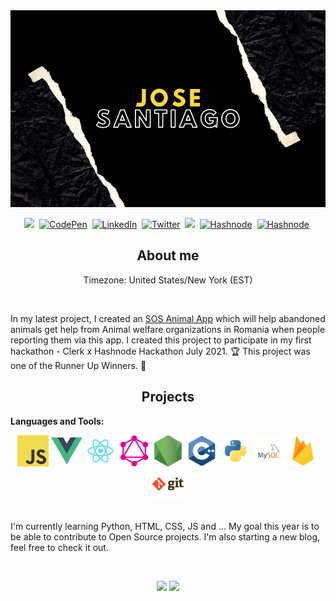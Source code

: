 <div id="top"></div>

<!-- PORTFOLIO LOGO -->
<div align="center">
  <a href="https://github.com/JDSanti">
    <img src="Main_Logo_L.png" alt="Logo">
  </a>
<p align="center">
<a href="https://josestgo.com/"><img src="https://img.shields.io/badge/PORTFOLIO-lightgrey?style=for-the-badge&logoColor=white alt="Portfolio" /></a>&nbsp;
<a href="https://codepen.io/jdsanti"><img src="https://img.shields.io/badge/Codepen-000000?style=for-the-badge&logo=codepen&logoColor=white" alt="CodePen" /></a>&nbsp;
<a href="https://www.linkedin.com/in/jduhamelsantiago"><img src="https://img.shields.io/badge/-LinkedIn-black.svg?style=for-the-badge&logo=linkedin&colorB=555" alt="LinkedIn" /></a>&nbsp;
 <a href="https://twitter.com/Capt_Santiago"><img src="https://img.shields.io/badge/Twitter-1DA1F2?style=for-the-badge&logo=twitter&logoColor=white" alt="Twitter" /></a>&nbsp;
<a href="https://dev.to/jdsanti"><img src="https://img.shields.io/badge/dev.to-0A0A0A?style=for-the-badge&logo=dev.to&logoColor=white alt="Dev.to" /></a>&nbsp;
<a href="https://jsantiago.hashnode.dev/"><img src="https://img.shields.io/badge/Hashnode-000000?style=for-the-badge&logo=hashnode&logoColor=blue" alt="Hashnode" /></a>&nbsp;
<a href="https://stackoverflow.com/users/13175066/jose-santiago"><img src="https://img.shields.io/badge/StackOverflow-000000?style=for-the-badge&logo=stackoverflow" alt="Hashnode" /></a>&nbsp;

  
</p>
</div>

<h2 align="center">About me</h2>
<p align="center">
Timezone: United States/New York (EST)
</p>
<br />
<p>In my latest project, I created an <a href="https://github.com/YuriDevAT/sos-animals">SOS Animal App</a> which will help abandoned animals get help from Animal welfare organizations in Romania when people reporting them via this app. I created this project to participate in my first hackathon - Clerk x Hashnode Hackathon July 2021. 🏆 This project was one of the Runner Up Winners. 🥳</p>


<h2 align="center">Projects</h2>
<p align="center">

**Languages and Tools:**  
<div align="center">
<code><img height="50" src="https://raw.githubusercontent.com/github/explore/80688e429a7d4ef2fca1e82350fe8e3517d3494d/topics/javascript/javascript.png"></code>
<code><img height="50" src="https://raw.githubusercontent.com/github/explore/80688e429a7d4ef2fca1e82350fe8e3517d3494d/topics/vue/vue.png"></code>
<code><img height="50" src="https://raw.githubusercontent.com/github/explore/80688e429a7d4ef2fca1e82350fe8e3517d3494d/topics/react/react.png"></code>
<code><img height="50" src="https://raw.githubusercontent.com/github/explore/5c058a388828bb5fde0bcafd4bc867b5bb3f26f3/topics/graphql/graphql.png"></code>
<code><img height="50" src="https://raw.githubusercontent.com/github/explore/80688e429a7d4ef2fca1e82350fe8e3517d3494d/topics/nodejs/nodejs.png"></code>
<code><img height="50" src="https://raw.githubusercontent.com/github/explore/80688e429a7d4ef2fca1e82350fe8e3517d3494d/topics/cpp/cpp.png"></code>
<code><img height="50" src="https://raw.githubusercontent.com/github/explore/80688e429a7d4ef2fca1e82350fe8e3517d3494d/topics/python/python.png"></code>
<code><img height="50" src="https://raw.githubusercontent.com/github/explore/80688e429a7d4ef2fca1e82350fe8e3517d3494d/topics/mysql/mysql.png"></code>
<code><img height="50" src="https://raw.githubusercontent.com/github/explore/80688e429a7d4ef2fca1e82350fe8e3517d3494d/topics/firebase/firebase.png"></code>
<code><img height="50" src="https://raw.githubusercontent.com/github/explore/80688e429a7d4ef2fca1e82350fe8e3517d3494d/topics/git/git.png"></code>
</div>

<br />

<p>I'm currently learning Python, HTML, CSS, JS and ... My goal this year is to be able to contribute to Open Source projects. I'm also starting a new blog, feel free to check it out. </p>
<br />
<p align="center">
<img src="https://github-readme-stats.vercel.app/api/top-langs/?username=JDSanti&layout=compact&theme=dark"  width="400"/>
<!--<img src="https://github-readme-stats.vercel.app/api/top-langs/?username=JDSanti&layout=compact&theme=dark" width="400" /> -->
<img src="https://github-readme-stats.vercel.app/api?username=JDSanti&theme=dark&show_icons=true" width="400"/>
</p>

